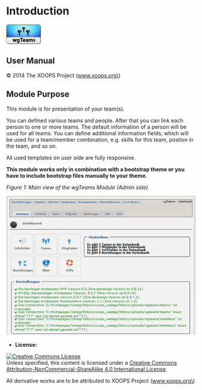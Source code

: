 # Introduction

![logoModule.png](.gitbook/assets/logomodule.png)

## User Manual

© 2014 The XOOPS Project \(www.xoops.org\)

## Module Purpose

This module is for presentation of your team\(s\).

You can defined various teams and people. After that you can link each person to one or more teams. The default information of a person will be used for all teams. You can define additional information fields, which will be used for a team/member combination, e.g. skills for this team, postion in the team, and so on.

All used templates on user side are fully responsive.

**This module works only in combination with a bootstrap theme or you have to include bootstrap files manually to your theme.**

_Figure 1: Main view of the wgTeams Module \(Admin side\)_

![0dashboard1.png](.gitbook/assets/0dashboard.png)

* **License:**

[![Creative Commons License](https://i.creativecommons.org/l/by-nc-sa/4.0/88x31.png)](http://creativecommons.org/licenses/by-nc-sa/4.0/)  
Unless specified, this content is licensed under a [Creative Commons Attribution-NonCommercial-ShareAlike 4.0 International License](http://creativecommons.org/licenses/by-nc-sa/4.0/).

All derivative works are to be attributed to XOOPS Project \(www.xoops.org\)

